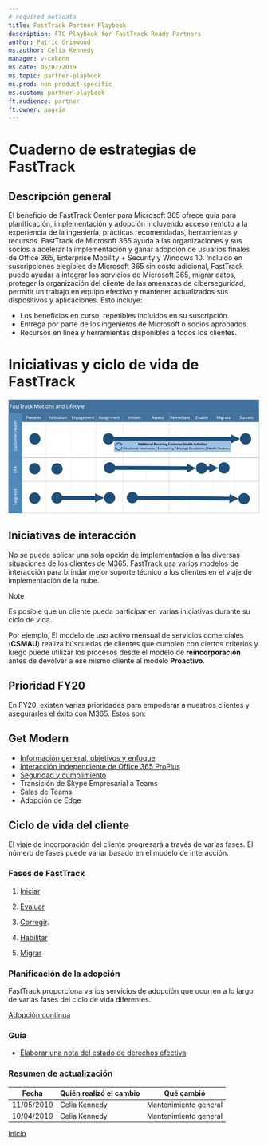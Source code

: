 ```yaml
---
# required metadata
title: FastTrack Partner Playbook
description: FTC Playbook for FastTrack Ready Partners
author: Patric Grimwood 
ms.author: Celia Kennedy
manager: v-cekenn
ms.date: 05/02/2019
ms.topic: partner-playbook
ms.prod: non-product-specific
ms.custom: partner-playbook
ft.audience: partner  
ft.owner: pagrim
---
```


# Cuaderno de estrategias de FastTrack

## Descripción general

El beneficio de FastTrack Center para Microsoft 365 ofrece guía para planificación, implementación y adopción incluyendo acceso remoto a la experiencia de la ingeniería, prácticas recomendadas, herramientas y recursos. FastTrack de Microsoft 365 ayuda a las organizaciones y sus socios a acelerar la implementación y ganar adopción de usuarios finales de Office 365, Enterprise Mobility + Security y Windows 10. Incluido en suscripciones elegibles de Microsoft 365 sin costo adicional, FastTrack puede ayudar a integrar los servicios de Microsoft 365, migrar datos, proteger la organización del cliente de las amenazas de ciberseguridad, permitir un trabajo en equipo efectivo y mantener actualizados sus dispositivos y aplicaciones. Esto incluye:

-   Los beneficios en curso, repetibles incluidos en su suscripción.
-   Entrega por parte de los ingenieros de Microsoft o socios aprobados.
-   Recursos en línea y herramientas disponibles a todos los clientes.

#  Iniciativas y ciclo de vida de FastTrack

[![Iniciativas y ciclo de vida de FastTrack - Resumen](media/fasttrack-motions-lifecycle-summary-partners.png)](media/fasttrack-motions-lifecycle-summary-partners.png)

## Iniciativas de interacción

No se puede aplicar una sola opción de implementación a las diversas situaciones de los clientes de M365. FastTrack usa varios modelos de interacción para brindar mejor soporte técnico a los clientes en el viaje de implementación de la nube. 

> [!NOTE]
> Es posible que un cliente pueda participar en varias iniciativas durante su ciclo de vida.
>
> Por ejemplo, El modelo de uso activo mensual de servicios comerciales (**CSMAU**) realiza búsquedas de clientes que cumplen con ciertos criterios y luego puede utilizar los procesos desde el modelo de **reincorporación** antes de devolver a ese mismo cliente al modelo **Proactivo**.

##  Prioridad FY20

En FY20, existen varias prioridades para empoderar a nuestros clientes y asegurarles el éxito con M365.  Estos son:

##  Get Modern

- [Información general, objetivos y enfoque](approach-get-modern-es.md)
- [Interacción independiente de Office 365 ProPlus](approach-opp-365-standalone-es.md)
- [ Seguridad y cumplimiento](approach-security-compliance-es.md)
- Transición de Skype Empresarial a Teams
- Salas de Teams
- Adopción de Edge

##  Ciclo de vida del cliente

El viaje de incorporación del cliente progresará a través de varias fases. El número de fases puede variar basado en el modelo de interacción.

###  Fases de FastTrack

1. [Iniciar](phase-initiate-es.md)

2. [Evaluar](phase-assess-es.md)

3. [Corregir](phase-remediate-es.md).

4. [Habilitar](phase-enable-es.md)

5. [Migrar](phase-migrate-es.md)

###  Planificación de la adopción

FastTrack proporciona varios servicios de adopción que ocurren a lo largo de varias fases del ciclo de vida diferentes.

[Adopción continua](adoption-continuum-partner-es.md)

###  Guía

- [Elaborar una nota del estado de derechos efectiva](status-guidance-entitlement-status-notes-es.md)

###  Resumen de actualización

|Fecha|Quién realizó el cambio|Qué cambió|
|---------|---------------|----------------------------|
|11/05/2019| Celia Kennedy| Mantenimiento general|
|10/04/2019| Celia Kennedy|  Mantenimiento general|

[Inicio](http://partner-docs.microsoft.com)
